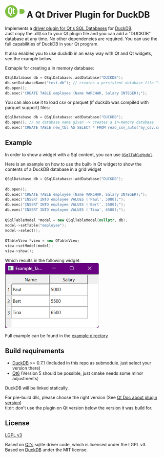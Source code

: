 # ![image](./logo/logo_64.png) A Qt Driver Plugin for DuckDB
Implements a [driver plugin for Qt's SQL Databases](https://doc.qt.io/qt-6/sql-driver.html) for [DuckDB](https://duckdb.org/).  
Just copy the .dll/.so to your Qt plugin file and you can add a "DUCKDB" database at any time. No other dependencies are required. You can use the full capabilities of DuckDB in your Qt program.

It also enables you to use duckdb in an easy way with Qt and Qt widgets, see the example below.

Exmaple for creating a in memory database:
```cpp
QSqlDatabase db = QSqlDatabase::addDatabase("DUCKDB");
db.setDatabaseName("test.db"); // creates a persistent database file "test.db"
db.open(); 
db.exec("CREATE TABLE employee (Name VARCHAR, Salary INTEGER);");
```

You can also use it to load csv or parquet (if duckdb was compiled with parquet support) files:
```cpp
QSqlDatabase db = QSqlDatabase::addDatabase("DUCKDB");
db.open(); // no database name given -> creates a in-memory database
db.exec("CREATE TABLE new_tbl AS SELECT * FROM read_csv_auto('my_csv.csv');";
```

## Example

In order to show a widget with a Sql content, you can use [`QSqlTableModel`](https://doc.qt.io/qt-6/qsqltablemodel.html).

Here is an example on how to use the built-in Qt widget to show the contents of a DuckDB database in a grid widget

```cpp
QSqlDatabase db = QSqlDatabase::addDatabase("DUCKDB");

db.open();
db.exec("CREATE TABLE employee (Name VARCHAR, Salary INTEGER);");
db.exec("INSERT INTO employee VALUES ('Paul', 5000);");
db.exec("INSERT INTO employee VALUES ('Bert', 5500);");
db.exec("INSERT INTO employee VALUES ('Tina', 6500);");

QSqlTableModel *model = new QSqlTableModel(nullptr, db);
model->setTable("employee");
model->select();

QTableView *view = new QTableView;
view->setModel(model);
view->show();
```

Which results in the following widget:  
![](./examples/TableWidget/preview.png)

Full example can be found in the [example directory](./examples/TableWidget/## )

## Build requirements
- [DuckDB](https://duckdb.org/) >= 0.7.1 (Included in this repo as submodule. just select your version there)  
- [Qt6](https://www.qt.io/) (Version 5 should be possible, just cmake needs some minor adjustments)

DuckDB will be linked statically.  


For pre-build dlls, please choose the right version (See [Qt Doc about plugin version](https://doc.qt.io/qt-6/deployment-plugins.html#loading-and-verifying-plugins-dynamically))  
tl;dr: don't use the plugin on Qt version below the version it was build for.


## License
[LGPL v3](./LICENSE)

Based on [Qt's](https://www.qt.io/) sqlite driver code, which is licensed under the LGPL v3.  
Based on [DuckDB](https://duckdb.org/) under the MIT license.  


